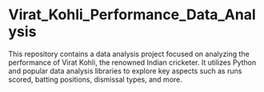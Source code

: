 # Virat_Kohli_Performance_Data_Analysis
This repository contains a data analysis project focused on analyzing the performance of Virat Kohli, the renowned Indian cricketer. It utilizes Python and popular data analysis libraries to explore key aspects such as runs scored, batting positions, dismissal types, and more.
